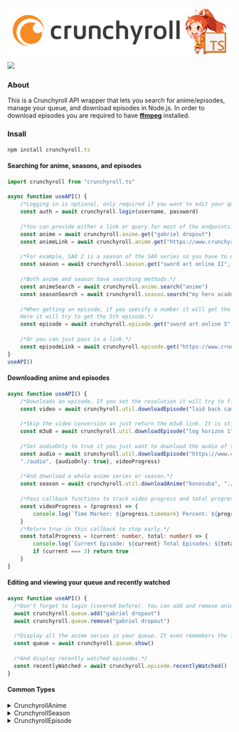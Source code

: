 <div align="left">
  <p>
    <a href="https://tenpi.github.io/crunchyroll.ts/"><img src="https://raw.githubusercontent.com/Tenpi/crunchyroll.ts/master/assets/crunchyroll.tslogo.png" width="600" /></a>
  </p>
  <p>
    <a href="https://nodei.co/npm/crunchyroll.ts/"><img src="https://nodei.co/npm/crunchyroll.ts.png" /></a>
  </p>
</div>

### About
This is a Crunchyroll API wrapper that lets you search for anime/episodes, manage your queue, and download episodes in Node.js. In order to download episodes you are required to have [**ffmpeg**](https://ffmpeg.org/) installed.

### Insall
```ts
npm install crunchyroll.ts
```

#### Searching for anime, seasons, and episodes
```ts
import crunchyroll from "crunchyroll.ts"

async function useAPI() {
    /*Logging in is optional, only required if you want to edit your queue or view your recently watched episodes.*/
    const auth = await crunchyroll.login(username, password)

    /*You can provide either a link or query for most of the endpoints. Note that there is a distinction between an Anime Series and an Anime Season.*/
    const anime = await crunchyroll.anime.get("gabriel dropout")
    const animeLink = await crunchyroll.anime.get("https://www.crunchyroll.com/anime-gataris/")

    /*For example, SAO 2 is a season of the SAO series so you have to use season.get. Set preferSub or preferDub to only get subbed and dubbed anime respectively (if you set both, you will get dubbed).*/
    const season = await crunchyroll.season.get("sword art online II", {preferDub: true})

    /*Both anime and season have searching methods.*/
    const animeSearch = await crunchyroll.anime.search("anime")
    const seasonSearch = await crunchyroll.season.search("my hero academia")

    /*When getting an episode, if you specify a number it will get the nth episode, otherwise it will get the first one.
    Here it will try to get the 5th episode.*/
    const episode = await crunchyroll.episode.get("sword art online 5", {preferSub: true})

    /*Or you can just pass in a link.*/
    const episodeLink = await crunchyroll.episode.get("https://www.crunchyroll.com/himouto-umaru-chan/episode-11-umarus-days-682821")
}
useAPI()
```
#### Downloading anime and episodes
```ts
async function useAPI() {
    /*Downloads an episode. If you set the resolution it will try to find it, otherwise it will get a lower one. The quality is from 0-51 where lower is better. You can also set preferSub or preferDub to ensure that you get the one you want.*/
    const video = await crunchyroll.util.downloadEpisode("laid back camp 2", "./videos", {resolution: 720, quality: 16, preferSub: true}, videoProgress)

    /*Skip the video conversion an just return the m3u8 link. It is still playable on the VLC player, for instance.*/
    const m3u8 = await crunchyroll.util.downloadEpisode("log horizon 1", "./videos", {skipConversion: true})

    /*Set audioOnly to true if you just want to download the audio of the episode.*/
    const audio = await crunchyroll.util.downloadEpisode("https://www.crunchyroll.com/konosuba-gods-blessing-on-this-wonderful-world/episode-10-gods-blessing-on-this-wonderful-party-727607", 
    "./audio", {audioOnly: true}, videoProgress)

    /*And download a whole anime series or season.*/
    const season = await crunchyroll.util.downloadAnime("konosuba", "./videos", {preferSub: true}, totalProgress, videoProgress)

    /*Pass callback functions to track video progress and total progress.*/
    const videoProgress = (progress) => {
        console.log(`Time Marker: ${progress.timemark} Percent: ${progress.percent.toFixed(2)}`)
    }
    /*Return true in this callback to stop early.*/
    const totalProgress = (current: number, total: number) => {
        console.log(`Current Episode: ${current} Total Episodes: ${total}`)
        if (current === 3) return true
    }
}
```

#### Editing and viewing your queue and recently watched
```ts
async function useAPI() {
  /*Don't forget to login (covered before). You can add and remove anime series from your queue very simply.*/
  await crunchyroll.queue.add("gabriel dropout")
  await crunchyroll.queue.remove("gabriel dropout")

  /*Display all the anime series in your queue. It even remembers the last episode you watched (if you watched any?)*/
  const queue = await crunchyroll.queue.show()

  /*And display recently watched episodes.*/
  const recentlyWatched = await crunchyroll.episode.recentlyWatched()
}
```

#### Common Types

<details>
<summary>CrunchyrollAnime</summary>

```ts
export interface CrunchyrollAnime {
    class: "series"
    series_id: string
    url: string
    name: string
    media_type: string
    landscape_image: ImageSet
    portrait_image: ImageSet
    description: string
    in_queue: boolean
    rating: number
    media_count: number
    collection_count: number
    publisher_name: string
    year: string | null
    genres: string[]
}
```
</details>

<details>
<summary>CrunchyrollSeason</summary>

```ts
export interface CrunchyrollSeason {
    class: "collection"
    collection_id: string
    etp_guid: string
    series_id: string
    series_etp_guid: string
    name: string
    description: string
    media_type: string
    season: string
    complete: boolean
    landscape_image: ImageSet
    portrait_image: ImageSet
    availability_notes: string
    created: string
}
```
</details>

<details>
<summary>CrunchyrollEpisode</summary>

```ts
export interface CrunchyrollEpisode {
    class: "media"
    media_id: string
    collection_id: string
    series_id: string
    media_type: string
    episode_number: string
    name: string
    description: string
    screenshot_image: ImageSet,
    bif_url: string
    url: string
    clip: boolean
    available: boolean
    premium_available: boolean
    free_available: boolean
    available_time: string
    unavailable_time: string
    premium_available_time: string
    premium_unavailable_time: string
    free_available_time: string
    free_unavailable_time: string
    availability_notes: string
    created: string
    duration: number
    series_name: string
    collection_name: string
    premium_only: boolean
    stream_data: {
      hardsub_lang: Language
      audio_lang: Language
      format: string
      streams: Array<{
          quality: string
          expires: string
          url: string
      }>
    },
    playhead: number
}
```
</details>